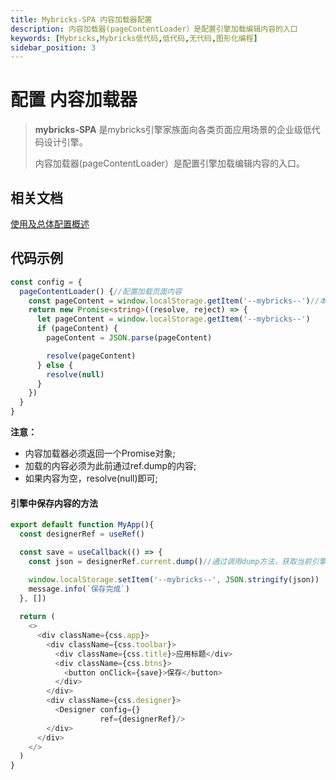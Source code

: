 ```yaml
---
title: Mybricks-SPA 内容加载器配置
description: 内容加载器(pageContentLoader）是配置引擎加载编辑内容的入口
keywords: [Mybricks,Mybricks低代码,低代码,无代码,图形化编程]
sidebar_position: 3
---
```


# 配置 内容加载器

>**mybricks-SPA** 是mybricks引擎家族面向各类页面应用场景的企业级低代码设计引擎。
>
> 内容加载器(pageContentLoader）是配置引擎加载编辑内容的入口。
>

## 相关文档
[使用及总体配置概述](../00-config-overview/index.md)<br/>


## 代码示例

```typescript jsx
const config = {
  pageContentLoader() {//配置加载页面内容
    const pageContent = window.localStorage.getItem('--mybricks--')//本例中，直接从本地存储中加载
    return new Promise<string>((resolve, reject) => {
      let pageContent = window.localStorage.getItem('--mybricks--')
      if (pageContent) {
        pageContent = JSON.parse(pageContent)

        resolve(pageContent)
      } else {
        resolve(null)
      }
    })
  }
}
```
**注意：**
- 内容加载器必须返回一个Promise对象;
- 加载的内容必须为此前通过ref.dump的内容;
- 如果内容为空，resolve(null)即可;

#### 引擎中保存内容的方法
```typescript jsx
export default function MyApp(){
  const designerRef = useRef()

  const save = useCallback(() => {
    const json = designerRef.current.dump()//通过调用dump方法，获取当前引擎中的内容

    window.localStorage.setItem('--mybricks--', JSON.stringify(json))
    message.info(`保存完成`)
  }, [])
  
  return (
    <>
      <div className={css.app}>
        <div className={css.toolbar}>
          <div className={css.title}>应用标题</div>
          <div className={css.btns}>
            <button onClick={save}>保存</button>
          </div>
        </div>
        <div className={css.designer}>
          <Designer config={}
                    ref={designerRef}/>
        </div>
      </div>
    </>
  )
}
```